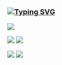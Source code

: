 ### [![Typing SVG](https://readme-typing-svg.demolab.com?font=Abyssinica+SIL&size=21&pause=1000&color=F70000&background=72684E00&center=true&vCenter=true&width=435&lines=Hello+there!;Sir+Obsidian+Maximus+welcomes+you!+%F0%9F%98%84)](https://git.io/typing-svg)

<!--![GitHub Stats](https://github-readme-stats.vercel.app/api?username=ObsidianMaximus&theme=synthwave)

![Top Languages](https://github-readme-stats.vercel.app/api/top-langs/?username=OBSIDIANMAXIMUS&show_icons=true&theme=2077)

[![GitHub Streak](https://streak-stats.demolab.com/?user=ObsidianMaximus&theme=buefy-dark)](https://git.io/streak-stats) -->

![](http://github-profile-summary-cards.vercel.app/api/cards/profile-details?username=ObsidianMaximus&theme=2077) 

![](http://github-profile-summary-cards.vercel.app/api/cards/repos-per-language?username=ObsidianMaximus&theme=2077) ![](http://github-profile-summary-cards.vercel.app/api/cards/most-commit-language?username=ObsidianMaximus&theme=2077)

![](http://github-profile-summary-cards.vercel.app/api/cards/stats?username=ObsidianMaximus&theme=2077) ![](http://github-profile-summary-cards.vercel.app/api/cards/productive-time?username=ObsidianMaximus&theme=2077&utcOffset=8)


<!--
**ObsidianMaximus/ObsidianMaximus** is a ✨ _special_ ✨ repository because its `README.md` (this file) appears on your GitHub profile.

Here are some ideas to get you started:

- 🔭 I’m currently working on ...
- 🌱 I’m currently learning ...
- 👯 I’m looking to collaborate on ...
- 🤔 I’m looking for help with ...
- 💬 Ask me about ...
- 📫 How to reach me: ...
- 😄 Pronouns: ...
- ⚡ Fun fact: ...
-->
